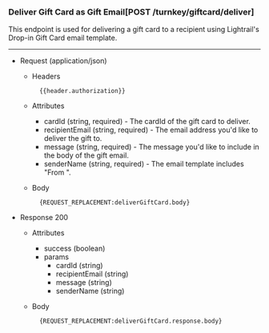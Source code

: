 ### Deliver Gift Card as Gift Email[POST /turnkey/giftcard/deliver]
This endpoint is used for delivering a gift card to a recipient using Lightrail's Drop-in Gift Card email template.  

---
+ Request (application/json)
    + Headers
    
            {{header.authorization}}
            
    + Attributes 
        + cardId (string, required) - The cardId of the gift card to deliver.
        + recipientEmail (string, required) - The email address you'd like to deliver the gift to.
        + message (string, required) - The message you'd like to include in the body of the gift email.
        + senderName (string, required) - The email template includes "From <senderName>".
        
    + Body
    
            {REQUEST_REPLACEMENT:deliverGiftCard.body}
        
+ Response 200
    + Attributes
        + success (boolean)
        + params 
            + cardId (string)
            + recipientEmail (string)
            + message (string)
            + senderName (string)
        
    + Body

            {REQUEST_REPLACEMENT:deliverGiftCard.response.body}
            
